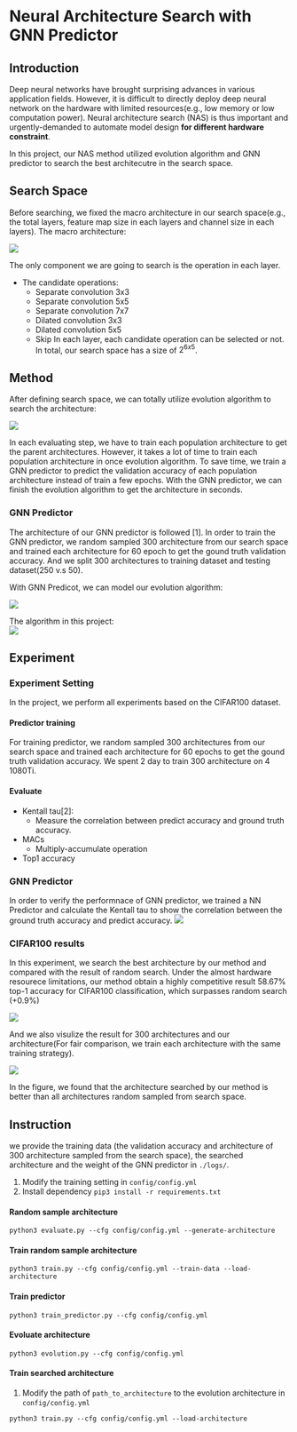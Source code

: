 # Neural Architecture Search with GNN Predictor
## Introduction
Deep neural networks have brought surprising advances in various application fields. However, it is difficult to directly deploy deep neural network on the hardware with limited resources(e.g., low memory or low computation power).
Neural architecture search (NAS) is thus important and urgently-demanded to automate model design **for different hardware constraint**. 

In this project, our NAS method utilized evolution algorithm and GNN predictor to search the best architecutre in the search space.

## Search Space
Before searching, we fixed the macro architecture in our search space(e.g., the total layers, feature map size in each layers and channel size in each layers).
The macro architecture:

![](./resource/macro_architecture.png)

The only component we are going to search is the operation in each layer.
* The candidate operations:
    * Separate convolution 3x3
    * Separate convolution 5x5
    * Separate convolution 7x7
    * Dilated convolution 3x3
    * Dilated convolution 5x5
    * Skip
In each layer, each candidate operation can be selected or not. In total, our search space has a size of $2^{6x5}$.
## Method
After defining search space, we can totally utilize evolution algorithm to search the architecture:

![](./resource/evolution_algorithm.png)

In each evaluating step, we have to train each population architecture to get the parent architectures.
However, it takes a lot of time to train each population architecture in once evolution algorithm.
To save time, we train a GNN predictor to predict the validation accuracy of each population architecture instead of train a few epochs. With the GNN predictor, we can finish the evolution algorithm to get the architecture in seconds.

### GNN Predictor
The architecture of our GNN predictor is followed [1].
In order to train the GNN predictor, we random sampled 300 architecture from our search space and trained each architecture for 60 epoch to get the gound truth validation accuracy.
And we split 300 architectures to training dataset and testing dataset(250 v.s 50).

With GNN Predicot, we can model our evolution algorithm:

![](./resource/our_method.png)

The algorithm in this project:<br>
![](./resource/algorithm.png)

## Experiment
### Experiment Setting
In the project, we perform all experiments based on the CIFAR100 dataset.
#### Predictor training
For training predictor, we random sampled 300 architectures from our search space and trained each architecture for 60 epochs to get the gound truth validation accuracy.
We spent 2 day to train 300 architecture on 4 1080Ti.
#### Evaluate
* Kentall tau[2]:
    * Measure the correlation between predict accuracy and ground truth accuracy.
* MACs
    * Multiply-accumulate operation
* Top1 accuracy
### GNN Predictor
In order to verify the performnace of GNN predictor, we trained a NN Predictor and calculate the Kentall tau to show the correlation between the ground truth accuracy and predict accuracy.
![](./resource/predictor.png)

### CIFAR100 results
In this experiment, we search the best architecture by our method and compared with the result of random search.
Under the almost hardware resourece limitations, our method obtain a highly competitive result 58.67% top-1 accuracy for CIFAR100 classification, which surpasses random search (+0.9%)

![](./resource/CIFAR100.png)

And we also visulize the result for 300 architectures and our architecture(For fair comparison, we train each architecture with the same training strategy).

![](./resource/visualize.png)

In the figure, we found that the architecture searched by our method is better than all architectures random sampled from search space.
## Instruction
we provide the training data (the validation accuracy and architecture of 300 architecture sampled from the search space), the searched architecture and the weight of the GNN predictor in `./logs/`.

1. Modify the training setting in `config/config.yml`
2. Install dependency ``pip3 install -r requirements.txt``

#### Random sample architecture
```
python3 evaluate.py --cfg config/config.yml --generate-architecture
```

#### Train random sample architecture
```
python3 train.py --cfg config/config.yml --train-data --load-architecture
```
#### Train predictor
```
python3 train_predictor.py --cfg config/config.yml 
```

#### Evoluate architecture
```
python3 evolution.py --cfg config/config.yml
```

#### Train searched architecture
1. Modify the path of `path_to_architecture` to the evolution architecture in `config/config.yml`
```
python3 train.py --cfg config/config.yml --load-architecture
```
